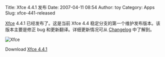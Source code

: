 Title: Xfce 4.4.1 发布
Date: 2007-04-11 08:54
Author: toy
Category: Apps
Slug: xfce-441-released

[Xfce](http://www.xfce.org/) 4.4.1 已经发布了。这是当前 Xfce 4.4
稳定分支的第一个维护发布版本。该版本主要是修正 bug
和更新翻译。详细更新情况可从
[Changelog](http://www.xfce.org/documentation/changelogs/4.4.1)
中了解到。

![Xfce](http://i.linuxtoy.org/i/2007/04/xfce.png)

Download [Xfce 4.4.1](http://www.xfce.org/download/)
